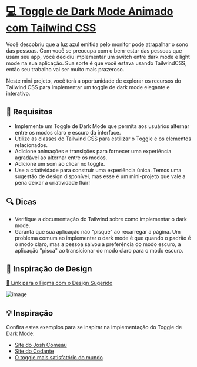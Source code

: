 # [💻 Toggle de Dark Mode Animado com Tailwind CSS](https://codante.io/mini-projetos/toggle-dark-mode-animado)

Você descobriu que a luz azul emitida pelo monitor pode atrapalhar o sono das pessoas. Com você se preocupa com o bem-estar das pessoas que usam seu app, você decidiu implementar um switch entre dark mode e light mode na sua aplicação. Sua sorte é que você estava usando TailwindCSS, então seu trabalho vai ser muito mais prazeroso.

Neste mini projeto, você terá a oportunidade de explorar os recursos do Tailwind CSS para implementar um toggle de dark mode elegante e interativo.

## 🔨 Requisitos
- Implemente um Toggle de Dark Mode que permita aos usuários alternar entre os modos claro e escuro da interface.
- Utilize as classes do Tailwind CSS para estilizar o Toggle e os elementos relacionados.
- Adicione animações e transições para fornecer uma experiência agradável ao alternar entre os modos.
- Adicione um som ao clicar no toggle.
- Use a criatividade para construir uma experiência única. Temos uma sugestão de design disponível, mas esse é um mini-projeto que vale a pena deixar a criatividade fluir!

## 🔍 Dicas
- Verifique a documentação do Tailwind sobre como implementar o dark mode.
- Garanta que sua aplicação não "pisque" ao recarregar a página. Um problema comum ao implementar o dark mode é que quando o padrão é o modo claro, mas a pessoa salvou a preferência do modo escuro, a aplicação "pisca" ao transicionar do modo claro para o modo escuro. 

## 🎨 Inspiração de Design
[🔗 Link para o Figma com o Design Sugerido](https://www.figma.com/file/suvmja6210ggZOO6Cpehjl/Mini-Projetos---Codante.io?type=design&node-id=563-2&t=Nf5bd9PYvgPCxd4X-0)


![image](https://github.com/codante-io/mp-toggle-dark-mode/assets/6475893/4ebb6756-f98d-4e14-826a-80a6a86205b2)


## 💡 Inspiração
Confira estes exemplos para se inspirar na implementação do Toggle de Dark Mode:
  - [Site do Josh Comeau](https://www.joshwcomeau.com/)
  - [Site do Codante](https://codante.io)
  - [O toggle mais satisfatório do mundo](https://svarden.se/post/the-worlds-most-satisfying-toggle?utm_source=stefanjudis)
